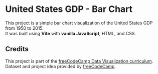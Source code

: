 # United States GDP - Bar Chart

This project is a simple bar chart visualization of the United States GDP from 1950 to 2015.  
It was built using **Vite** with **vanilla JavaScript**, HTML, and CSS.

## Credits

This project is part of the [freeCodeCamp Data Visualization curriculum](https://www.freecodecamp.org/learn/data-visualization/).  
Dataset and project idea provided by [freeCodeCamp](https://www.freecodecamp.org/).
